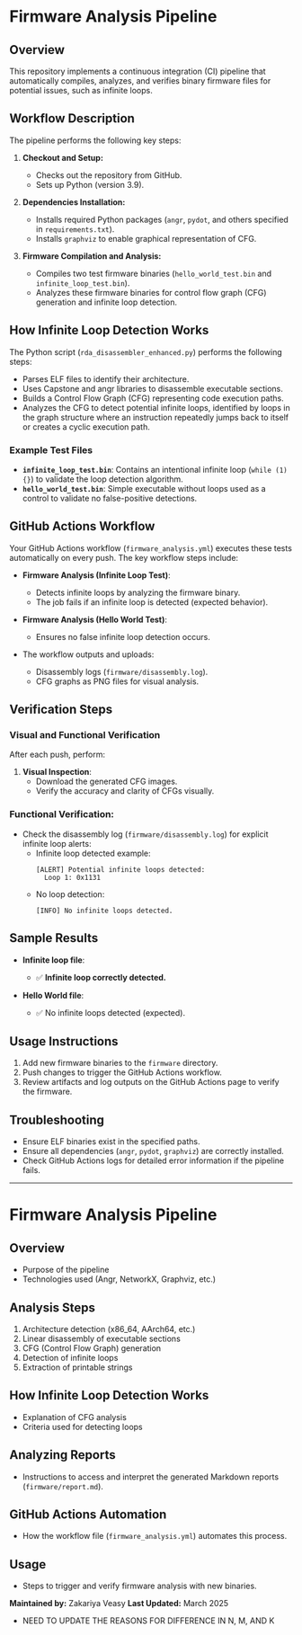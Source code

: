 # Firmware Analysis Pipeline

## Overview
This repository implements a continuous integration (CI) pipeline that automatically compiles, analyzes, and verifies binary firmware files for potential issues, such as infinite loops.

## Workflow Description
The pipeline performs the following key steps:

1. **Checkout and Setup:**
   - Checks out the repository from GitHub.
   - Sets up Python (version 3.9).

2. **Dependencies Installation:**
   - Installs required Python packages (`angr`, `pydot`, and others specified in `requirements.txt`).
   - Installs `graphviz` to enable graphical representation of CFG.

3. **Firmware Compilation and Analysis:**
   - Compiles two test firmware binaries (`hello_world_test.bin` and `infinite_loop_test.bin`).
   - Analyzes these firmware binaries for control flow graph (CFG) generation and infinite loop detection.

## How Infinite Loop Detection Works

The Python script (`rda_disassembler_enhanced.py`) performs the following steps:

- Parses ELF files to identify their architecture.
- Uses Capstone and angr libraries to disassemble executable sections.
- Builds a Control Flow Graph (CFG) representing code execution paths.
- Analyzes the CFG to detect potential infinite loops, identified by loops in the graph structure where an instruction repeatedly jumps back to itself or creates a cyclic execution path.

### Example Test Files
- **`infinite_loop_test.bin`**: Contains an intentional infinite loop (`while (1) {}`) to validate the loop detection algorithm.
- **`hello_world_test.bin`**: Simple executable without loops used as a control to validate no false-positive detections.

## GitHub Actions Workflow

Your GitHub Actions workflow (`firmware_analysis.yml`) executes these tests automatically on every push. The key workflow steps include:

- **Firmware Analysis (Infinite Loop Test)**:
  - Detects infinite loops by analyzing the firmware binary.
  - The job fails if an infinite loop is detected (expected behavior).

- **Firmware Analysis (Hello World Test)**:
  - Ensures no false infinite loop detection occurs.

- The workflow outputs and uploads:
  - Disassembly logs (`firmware/disassembly.log`).
  - CFG graphs as PNG files for visual analysis.

## Verification Steps

### Visual and Functional Verification

After each push, perform:

1. **Visual Inspection**:
   - Download the generated CFG images.
   - Verify the accuracy and clarity of CFGs visually.

### Functional Verification:
- Check the disassembly log (`firmware/disassembly.log`) for explicit infinite loop alerts:
  - Infinite loop detected example:
    ```
    [ALERT] Potential infinite loops detected:
      Loop 1: 0x1131
    ```
  - No loop detection:
    ```
    [INFO] No infinite loops detected.
    ```

## Sample Results

- **Infinite loop file**:
  - ✅ **Infinite loop correctly detected.**

- **Hello World file**:
  - ✅ No infinite loops detected (expected).

## Usage Instructions

1. Add new firmware binaries to the `firmware` directory.
2. Push changes to trigger the GitHub Actions workflow.
3. Review artifacts and log outputs on the GitHub Actions page to verify the firmware.

## Troubleshooting

- Ensure ELF binaries exist in the specified paths.
- Ensure all dependencies (`angr`, `pydot`, `graphviz`) are correctly installed.
- Check GitHub Actions logs for detailed error information if the pipeline fails.

---



# Firmware Analysis Pipeline

## Overview
- Purpose of the pipeline
- Technologies used (Angr, NetworkX, Graphviz, etc.)

## Analysis Steps
1. Architecture detection (x86_64, AArch64, etc.)
2. Linear disassembly of executable sections
3. CFG (Control Flow Graph) generation
4. Detection of infinite loops
5. Extraction of printable strings

## How Infinite Loop Detection Works
- Explanation of CFG analysis
- Criteria used for detecting loops

## Analyzing Reports
- Instructions to access and interpret the generated Markdown reports (`firmware/report.md`).

## GitHub Actions Automation
- How the workflow file (`firmware_analysis.yml`) automates this process.

## Usage
- Steps to trigger and verify firmware analysis with new binaries.

**Maintained by:** Zakariya Veasy 
**Last Updated:** March 2025


- NEED TO UPDATE THE REASONS FOR DIFFERENCE IN N, M, AND K



